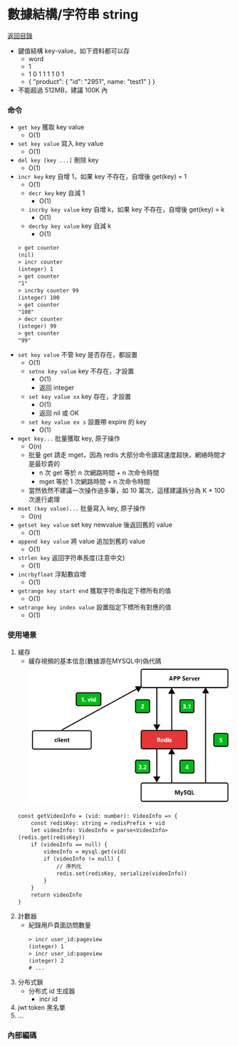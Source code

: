 數據結構/字符串 string
===
[返回目錄](../../index.md)


* 鍵值結構 key-value，如下資料都可以存
	* word
	* 1
	* 1 0 1 1 1 1 0 1
	* { "product": { "id": "2951", name: "test1" } }
* 不能超過 512MB，建議 100K 內

### 命令

* `get key` 獲取 key value
	*  O(1)
* `set key value` 寫入 key value 
	* O(1)
* `del key [key ...]` 刪除 key 
	* O(1)
* `incr key` key 自增 1，如果 key 不存在，自增後 get(key) = 1 
	* O(1)
	* `decr key` key 自減 1
		* O(1)
	* `incrby key value` key 自增 k，如果 key 不存在，自增後 get(key) = k
		* O(1)
	* `decrby key value` key 自減 k
		* O(1)
	```redis=
	> get counter
	(nil)
	> incr counter
	(integer) 1
	> get counter
	"1"
	> incrby counter 99
	(integer) 100
	> get counter
	"100"
	> decr counter
	(integer) 99
	> get counter
	"99"
	```
* `set key value` 不管 key 是否存在，都設置
	* O(1)
	* `setnx key value` key 不存在，才設置
		* O(1)
		* 返回 integer
	* `set key value xx` key 存在，才設置
		* O(1)
		* 返回 nil 或 OK
	* `set key value ex s` 設置帶 expire 的 key
		* O(1)
* `mget key...` 批量獲取 key, 原子操作
	* O(n)
	* 批量 get 請走 mget，因為 redis 大部分命令讀寫速度超快，網絡時間才是最珍貴的
		* n 次 get 等於 n 次網路時間 + n 次命令時間
		* mget 等於 1 次網路時間 + n 次命令時間
	* 當然依然不建議一次操作過多筆，如 10 萬次，這樣建議拆分為 K * 100 次進行處理
* `mset (key value)...` 批量寫入 key, 原子操作
	* O(n)
* `getset key value` set key newvalue 後返回舊的 value
	* O(1)
* `append key value` 將 value 追加到舊的 value 
	* O(1)
* `strlen key` 返回字符串長度(注意中文)
	* O(1)
* `incrbyfloat` 浮點數自增
	* O(1)
* `getrange key start end` 獲取字符串指定下標所有的值
	* O(1)
* `setrange key index value` 設置指定下標所有對應的值
	* O(1)
		
### 使用場景

1. 緩存
	* 緩存視頻的基本信息(數據源在MYSQL中)偽代碼
	![](../../pics/緩存視頻的基本信息.png)
	```typescript=
	const getVideoInfo = (vid: number): VideoInfo => {
		const redisKey: string = redisPrefix + vid
		let videoInfo: VideoInfo = parse<VideoInfo>(redis.get(redisKey))
		if (videoInfo == null) {
			videoInfo = mysql.get(vid)
			if (videoInfo != null) {
				// 序列化
				redis.set(redisKey, serialize(videoInfo))
			}
		}
		return videoInfo
	}
	```
2. 計數器
	* 紀錄用戶頁面訪問數量
		```redis=
		> incr user_id:pageview
		(integer) 1
		> incr user_id:pageview
		(integer) 2
		# ...
		```
4. 分布式鎖
	* 分布式 id 生成器
		* incr id
6. jwt token 黑名單
7. ...


### 內部編碼